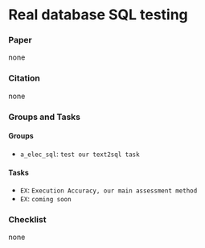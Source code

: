 # Real database SQL testing

### Paper

none


### Citation

none

### Groups and Tasks

#### Groups

* `a_elec_sql`: `test our text2sql task`

#### Tasks

* `EX`: `Execution Accuracy, our main assessment method`
* `EX`: `coming soon`

### Checklist

none
